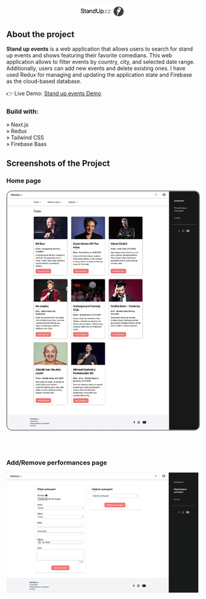 <div align='center'><img style="width:25%" src='https://raw.githubusercontent.com/zdenekdev/stand-up/main/images/New%20Project.png'/></div>
<h2>About the project</h2>

<p><b>Stand up events</b> is a web application that allows users to search for stand up events and shows featuring their favorite comedians. This web application allows to filter events by country, city, and selected date range. Additionally, users can add new events and delete existing ones.
I have used Redux for managing and updating the application state and Firebase as the cloud-based database.
</p>

👉 Live Demo: <a href='https://stand-up-silk-five.vercel.app/'>Stand up events Demo</a>

<h3>Build with:</h3>

» Next.js <br>
» Redux <br>
» Tailwind CSS <br>
» Firebase Baas<br>

<h2>Screenshots of the Project</h2>

<h3>Home page</h3>

<div align='center'>

<img  style="border: 2px solid  gray; border-radius:15px" src='https://raw.githubusercontent.com/zdenekdev/portfolio/main/src/images/projects/stand-up-border.png'/>

</div>

<br><br>

<h3>Add/Remove performances page</h3>

<div align='center'>
<img src='https://raw.githubusercontent.com/zdenekdev/portfolio/main/src/images/projects/add-rem-perf-border.png'/>
</div>
